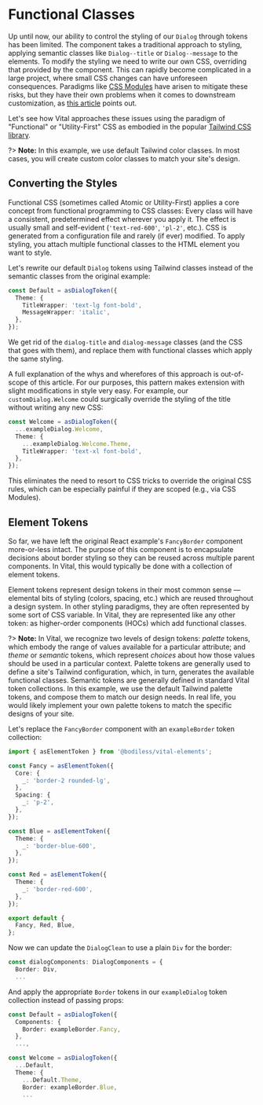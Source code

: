 # Functional Classes

Up until now, our ability to control the styling of our `Dialog` through tokens has been limited.
The component takes a traditional approach to styling, applying semantic classes like
`Dialog--title` or `Dialog--message` to the elements. To modify the styling we need to write our own
CSS, overriding that provided by the component. This can rapidly become complicated in a large
project, where small CSS changes can have unforeseen consequences. Paradigms like [CSS
Modules](':target=_blank') have arisen to mitigate these risks, but they have their own problems
when it comes to downstream customization, as [this article](':target=_blank') points out.

Let's see how Vital approaches these issues using the paradigm of "Functional" or "Utility-First"
CSS as embodied in the popular [Tailwind CSS library](https://tailwindcss.com/ ':target=_blank').

?> **Note:** In this example, we use default Tailwind color classes. In most cases, you will create
custom color classes to match your site's design.

## Converting the Styles

Functional CSS (sometimes called Atomic or Utility-First) applies a core concept from functional
programming to CSS classes: Every class will have a consistent, predetermined effect wherever you
apply it. The effect is usually small and self-evident (`'text-red-600'`, `'pl-2'`, etc.). CSS is
generated from a configuration file and rarely (if ever) modified. To apply styling, you attach
multiple functional classes to the HTML element you want to style.

Let's rewrite our default `Dialog` tokens using Tailwind classes instead of the semantic classes
from the original example:

```ts
const Default = asDialogToken({
  Theme: {
    TitleWrapper: 'text-lg font-bold',
    MessageWrapper: 'italic',
  },
});
```

We get rid of the `dialog-title` and `dialog-message` classes (and the CSS that goes with them), and
replace them with functional classes which apply the same styling.

A full explanation of the whys and wherefores of this approach is out-of-scope of this article. For
our purposes, this pattern makes extension with slight modifications in style very easy. For
example, our `customDialog.Welcome` could surgically override the styling of the title without
writing any new CSS:

```ts
const Welcome = asDialogToken({
  ...exampleDialog.Welcome,
  Theme: {
    ...exampleDialog.Welcome.Theme,
    TitleWrapper: 'text-xl font-bold',
  },
});
```

This eliminates the need to resort to CSS tricks to override the original CSS rules, which can be
especially painful if they are scoped (e.g., via CSS Modules).

## Element Tokens

So far, we have left the original React example's `FancyBorder` component more-or-less intact. The
purpose of this component is to encapsulate decisions about border styling so they can be reused
across multiple parent components. In Vital, this would typically be done with a collection of
element tokens.

Element tokens represent design tokens in their most common sense — elemental bits of styling
(colors, spacing, etc.) which are reused throughout a design system. In other styling paradigms,
they are often represented by some sort of CSS variable. In Vital, they are represented like any
other token: as higher-order components (HOCs) which add functional classes.

?> **Note:** In Vital, we recognize two levels of design tokens: _palette_ tokens, which embody the
range of values available for a particular attribute; and _theme_ or _semantic_ tokens, which
represent _choices_ about how those values should be used in a particular context. Palette tokens
are generally used to define a site's Tailwind configuration, which, in turn, generates the
available functional classes. Semantic tokens are generally defined in standard Vital token
collections. In this example, we use the default Tailwind palette tokens, and compose them to match
our design needs. In real life, you would likely implement your own palette tokens to match the
specific designs of your site.

Let's replace the `FancyBorder` component with an `exampleBorder` token collection:

```ts
import { asElementToken } from '@bodiless/vital-elements';

const Fancy = asElementToken({
  Core: {
    _: 'border-2 rounded-lg',
  },
  Spacing: {
    _: 'p-2',
  },
});

const Blue = asElementToken({
  Theme: {
    _: 'border-blue-600',
  },
});

const Red = asElementToken({
  Theme: {
    _: 'border-red-600',
  },
});

export default {
  Fancy, Red, Blue,
};
```

Now we can update the `DialogClean` to use a plain `Div` for the border:

```ts
const dialogComponents: DialogComponents = {
  Border: Div,
  ...
```

And apply the appropriate `Border` tokens in our `exampleDialog` token collection
instead of passing props:

```ts
const Default = asDialogToken({
  Components: {
    Border: exampleBorder.Fancy,
  },
  ...,

const Welcome = asDialogToken({
  ...Default,
  Theme: {
    ...Default.Theme,
    Border: exampleBorder.Blue,
    ...
```








